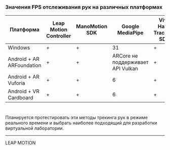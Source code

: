 ### Значения FPS отслеживания рук на различных платформах
| Платформа | Leap Motion Controller | ManoMotion SDK | Google MediaPipe | Vive Hand Tracking SDK | Mixed Reality ToolKit | Oculus Hand Tracking |
| - | - | - | - | - | - | - |
| Windows | + | + | 31 | + | + | + |
| Android + AR ARFoundation | + | + | ARCore не поддерживает API Vulkan | + | + | + |
| Android + AR Vuforia | + | + | 6 | + | + | + |
| Android + VR Cardboard | + | + | 6 | + | + | + |
#
Планируется протестировать эти методы трекинга рук в режиме реального времени и выбрать наиболее подходящий для разработки виртуальной лаборатории.
******
LEAP MOTION
